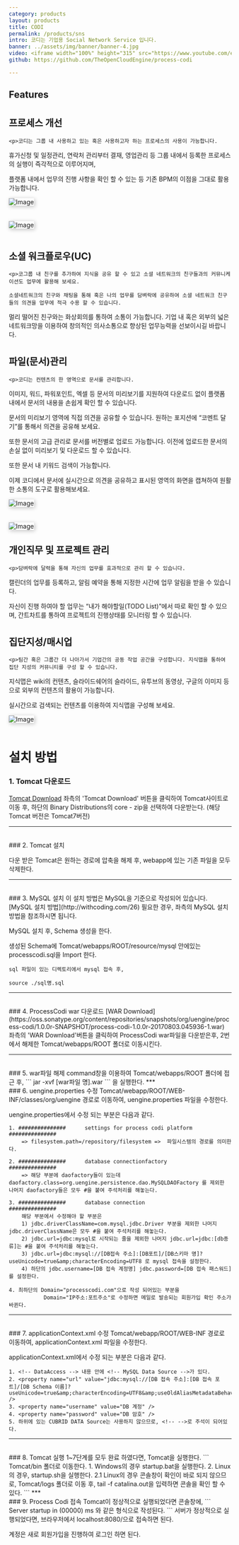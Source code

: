 ```yaml
---
category: products
layout: products
title: CODI
permalink: /products/sns
intro: 코디는 기업용 Social Network Service 입니다.
banner: ../assets/img/banner/banner-4.jpg
video: <iframe width="100%" height="315" src="https://www.youtube.com/embed/pSm6hbfNn20?ecver=2" frameborder="0" allowfullscreen="" class="style-scope uengine-products"></iframe>
github: https://github.com/TheOpenCloudEngine/process-codi

---
```


<section class="padding-top-110">
 <div class="container">
  <div class="text-center mb-80">
   <h2 class="section-title text-uppercase">Features</h2>
  </div>

  <div class="row" style="margin-top: 35px">
   <div class="col-md-7">
    <h2 class="font-30 mb-30">프로세스 개선</h2>

    <p>코디는 그룹 내 사용하고 있는 혹은 사용하고자 하는 프로세스의 사용이 가능합니다.    
     
 휴가신청 및 일정관리, 연락처 관리부터 결재, 영업관리 등 그룹 내에서 등록한 프로세스의 실행이 즉각적으로 이루어지며,    
     
 플랫폼 내에서 업무의 진행 사항을 확인 할 수 있는 등 기존 BPM의 이점을 그대로 활용 가능합니다.</p>

   </div>

   <div class="col-md-5">
    <img src="../assets/img/uengine/sns/index_con05.jpg" class="img-responsive " alt="Image" style="box-shadow : 2px 2px 10px silver">
   </div>
  </div>

  <div class="row" style="margin-top: 35px">
   <div class="col-md-5">
    <img src="../assets/img/uengine/sns/index_con01.jpg" class="img-responsive " alt="Image" style="box-shadow : 2px 2px 10px silver">
   </div>
   <div class="col-md-7">
    <h2 class="font-30 mb-30">소셜 워크플로우(UC)</h2>

    <p>코그룹 내 친구를 추가하여 지식을 공유 할 수 있고 소셜 네트워크의 친구들과의 커뮤니케이션도 업무에 활용해 보세요.    
     
    소셜네트워크의 친구와 채팅을 통해 혹은 나의 업무를 담벼락에 공유하여 소셜 네트워크 친구들의 의견을 업무에 적극 수용 할 수 있습니다.    
        
 멀리 떨어진 친구와는 화상회의를 통하여 소통이 가능합니다. 기업 내 혹은 외부의 넓은 네트워크망을 이용하여 창의적인 의사소통으로 향상된 업무능력을 선보이시길 바랍니다.</p>
   </div>
  </div>

  <div class="row" style="margin-top: 35px">
   <div class="col-md-7">
    <h2 class="font-30 mb-30">파일(문서)관리</h2>

    <p>코디는 컨텐츠의 한 영역으로 문서를 관리합니다.    
     
 이미지, 워드, 파워포인트, 엑셀 등 문서의 미리보기를 지원하여 다운로드 없이 플랫폼 내에서 문서의 내용을 손쉽게 확인 할 수 있습니다.    
     
 문서의 미리보기 영역에 직접 의견을 공유할 수 있습니다. 원하는 포지션에 “코멘트 달기”를 통해서 의견을 공유해 보세요.    
     
 또한 문서의 고급 관리로 문서를 버전별로 업로드 가능합니다. 이전에 업로드한 문서의 손실 없이 미리보기 및 다운로드 할 수 있습니다.    
    
 또한 문서 내 키워드 검색이 가능합니다.    
     
 이제 코디에서 문서에 실시간으로 의견을 공유하고 표시된 영역의 화면을 캡쳐하여 원활한 소통의 도구로 활용해보세요.</p>

   </div>

   <div class="col-md-5">
    <img src="../assets/img/uengine/sns/index_con02.jpg" class="img-responsive " alt="Image" style="box-shadow : 2px 2px 10px silver">
   </div>
  </div>

  <div class="row" style="margin-top: 35px">
   <div class="col-md-5">
    <img src="../assets/img/uengine/sns/index_con03.jpg" class="img-responsive " alt="Image" style="box-shadow : 2px 2px 10px silver">
   </div>

   <div class="col-md-7">
    <h2 class="font-30 mb-30">개인직무 및 프로젝트 관리</h2>

    <p>담벼락에 달력을 통해 자신의 업무를 효과적으로 관리 할 수 있습니다.    
     
 캘린더의 업무를 등록하고, 알림 예약을 통해 지정한 시간에 업무 알림을 받을 수 있습니다.    
     
 자신이 진행 하여야 할 업무는 “내가 해야할일(TODO List)”에서 따로 확인 할 수 있으며, 간트차트를 통하여 프로젝트의 진행상태를 모니터링 할 수 있습니다.</p>
   </div>

  </div>

  <div class="row" style="margin-top: 35px">
   <div class="col-md-7">
    <h2 class="font-30 mb-30">집단지성/매시업</h2>

    <p>팀간 혹은 그룹간 더 나아가서 기업간의 공동 작업 공간을 구성합니다. 지식맵을 통하여 집단 지성의 커뮤니티를 구성 할 수 있습니다.    
     
 지식맵은 wiki의 컨텐츠, 슬라이드쉐어의 슬라이드, 유투브의 동영상, 구글의 이미지 등으로 외부의 컨텐츠의 활용이 가능합니다.    
     
 실시간으로 검색되는 컨텐츠를 이용하여 지식맵을 구성해 보세요.</p>
   </div>

   <div class="col-md-5">
    <img src="../assets/img/uengine/sns/index_con04.jpg" class="img-responsive " alt="Image" style="box-shadow : 2px 2px 10px silver">
   </div>
  </div>
 </div><!-- /.container -->

</section>


<br>

# 설치 방법

### 1. Tomcat 다운로드

[Tomcat Download](http://tomcat.apache.org/download-70.cgi) 좌측의 'Tomcat Download' 버튼을 클릭하여 Tomcat사이트로 이동 후, 하단의 Binary Distributions의 core - zip을 선택하여 다운받는다. (해당 Tomcat 버전은 Tomcat7버전)

***
<br>
### 2. Tomcat 설치

다운 받은 Tomcat은 원하는 경로에 압축을 해제 후, webapp에 있는 기존 파일을 모두 삭제한다.

***
<br>
### 3. MySQL 설치
이 설치 방법은 MySQL을 기준으로 작성되어 있습니다.
[MySQL 설치 방법](http://withcoding.com/26) 필요한 경우, 좌측의 MySQL 설치 방법을 참조하시면 됩니다.

MySQL 설치 후, Schema 생성을 한다.

생성된 Schema에 Tomcat/webapps/ROOT/resource/mysql 안에있는 processcodi.sql을 Import 한다.
```
sql 파일이 있는 디렉토리에서 mysql 접속 후,

source ./sql명.sql
```

***
<br>
### 4. ProcessCodi war 다운로드
[WAR Download](https://oss.sonatype.org/content/repositories/snapshots/org/uengine/process-codi/1.0.0r-SNAPSHOT/process-codi-1.0.0r-20170803.045936-1.war) 좌측의 'WAR Download'버튼을 클릭하여 ProcessCodi war파일을 다운받은후, 2번에서 해제한 Tomcat/webapps/ROOT 폴더로 이동시킨다.

***  
<br>
### 5. war파일 해제
command창을 이용하여 Tomcat/webapps/ROOT 폴더에 접근 후, 
```
jar -xvf [war파일 명].war
```
을 실행한다.
***
<br>
### 6. uengine.properties 수정
Tomcat/webapp/ROOT/WEB-INF/classes/org/uengine 경로로 이동하여, uengine.properties 파일을 수정한다.

uengine.properties에서 수정 되는 부분은 다음과 같다.
```
1. ###############		settings for process codi platform		###############
    => filesystem.path=/repository/filesystem =>  파일시스템의 경로를 의미한다.

2. ###############		database connectionfactory			###############
    => 해당 부분에 daofactory들이 있는데
daofactory.class=org.uengine.persistence.dao.MySQLDAOFactory 를 제외한 나머지 daofactory들은 모두 #을 붙여 주석처리를 해놓는다.

3. ###############		database connection				###############
    해당 부분에서 수정해야 할 부분은
    1) jdbc.driverClassName=com.mysql.jdbc.Driver 부분을 제외한 나머지 jdbc.driverClassName은 모두 #을 붙여 주석처리를 해놓는다.
    2) jdbc.url=jdbc:mysql로 시작되는 줄을 제외한 나머지 jdbc.url=jdbc:[db종류]는 #을 붙여 주석처리를 해놓는다.
    3) jdbc.url=jdbc:mysql://[DB접속 주소]:[DB포트]/[DB스키마 명]?useUnicode=true&amp;characterEncoding=UTF8 로 mysql 접속을 설정한다.
    4) 하단의 jdbc.username=[DB 접속 계정명] jdbc.password=[DB 접속 패스워드]를 설정한다.
    
4. 최하단의 Domain="processcodi.com"으로 작성 되어있는 부분을 
           Domain="IP주소:포트주소"로 수정하면 메일로 발송되는 회원가입 확인 주소가 바뀐다.
```
***
<br>
### 7. applicationContext.xml 수정
Tomcat/webapp/ROOT/WEB-INF 경로로 이동하여, applicationContext.xml 파일을 수정한다.

applicationContext.xml에서 수정 되는 부분은 다음과 같다.
```
1. <!-- DataAccess --> 내용 안에 <!-- MySQL Data Source -->가 있다.
2. <property name="url" value="jdbc:mysql://[DB 접속 주소]:[DB 접속 포트]/[DB Schema 이름]?useUnicode=true&amp;characterEncoding=UTF8&amp;useOldAliasMetadataBehavior=true" /> 
3. <property name="username" value="DB 계정" />
4. <property name="password" value="DB 암호" />
5. 하위에 있는 CUBRID DATA Source는 사용하지 않으므로, <!-- -->로 주석이 되어있다.
```
***
<br>
### 8. Tomcat 실행
1~7단계를 모두 완료 하였다면, Tomcat을 실행한다.
```
Tomcat/bin 폴더로 이동한다.
1. Windows의 경우 startup.bat을 실행한다.
2. Linux의 경우, startup.sh을 실행한다.
2.1 Linux의 경우 콘솔창이 확인이 바로 되지 않으므로, Tomcat/logs 폴더로 이동 후, tail -f catalina.out을 입력하면 콘솔을 확인 할 수 있다.
```
***
<br>
### 9. Process Codi 접속
Tomcat이 정상적으로 실행되었다면 콘솔창에,
```
 Server startup in (00000) ms 와 같은 형식으로 작성된다.
```
서버가 정상적으로 실행되었다면, 브라우저에서 localhost:8080/으로 접속하면 된다.

계정은 새로 회원가입을 진행하여 로그인 하면 된다.
